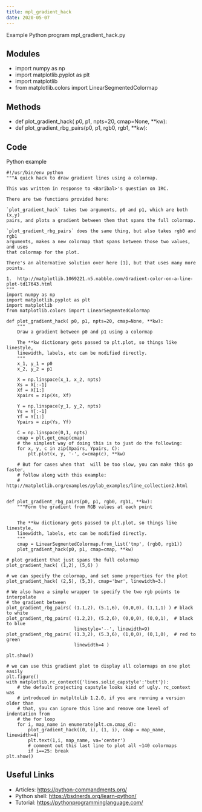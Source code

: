 ```yaml
---
title: mpl_gradient_hack
date: 2020-05-07
---
```

Example Python program mpl_gradient_hack.py

## Modules

* import numpy as np
* import matplotlib.pyplot as plt
* import matplotlib
* from matplotlib.colors import LinearSegmentedColormap

## Methods

* def plot_gradient_hack( p0, p1, npts=20, cmap=None, **kw):
* def plot_gradient_rbg_pairs(p0, p1, rgb0, rgb1, **kw):

## Code

Python example

    #!/usr/bin/env python
    """A quick hack to draw gradient lines using a colormap.
    
    This was written in response to <Baribal>'s question on IRC.
    
    There are two functions provided here:
    
    `plot_gradient_hack` takes two arguments, p0 and p1, which are both (x,y)
    pairs, and plots a gradient between them that spans the full colormap.
    
    `plot_gradient_rbg_pairs` does the same thing, but also takes rgb0 and rgb1
    arguments, makes a new colormap that spans between those two values, and uses
    that colormap for the plot.
    
    There's an alternative solution over here [1], but that uses many more points.
    
    1.  http://matplotlib.1069221.n5.nabble.com/Gradient-color-on-a-line-plot-td17643.html
    """
    import numpy as np
    import matplotlib.pyplot as plt
    import matplotlib
    from matplotlib.colors import LinearSegmentedColormap
    
    def plot_gradient_hack( p0, p1, npts=20, cmap=None, **kw):
        """
        Draw a gradient between p0 and p1 using a colormap
    
        The **kw dictionary gets passed to plt.plot, so things like linestyle,
        linewidth, labels, etc can be modified directly.
        """
        x_1, y_1 = p0
        x_2, y_2 = p1
        
        X = np.linspace(x_1, x_2, npts)
        Xs = X[:-1]
        Xf = X[1:]
        Xpairs = zip(Xs, Xf)
        
        Y = np.linspace(y_1, y_2, npts)
        Ys = Y[:-1]
        Yf = Y[1:]
        Ypairs = zip(Ys, Yf)
    
        C = np.linspace(0,1, npts)
        cmap = plt.get_cmap(cmap)
        # the simplest way of doing this is to just do the following:
        for x, y, c in zip(Xpairs, Ypairs, C):
            plt.plot(x, y, '-', c=cmap(c), **kw)
    
        # But for cases when that  will be too slow, you can make this go faster,
        # follow along with this example:
        # http://matplotlib.org/examples/pylab_examples/line_collection2.html
    
    
    def plot_gradient_rbg_pairs(p0, p1, rgb0, rgb1, **kw):
        """Form the gradient from RGB values at each point
    
    
        The **kw dictionary gets passed to plt.plot, so things like linestyle,
        linewidth, labels, etc can be modified directly.
        """
        cmap = LinearSegmentedColormap.from_list('tmp', (rgb0, rgb1))
        plot_gradient_hack(p0, p1, cmap=cmap, **kw)
    
    # plot gradient that just spans the full colormap
    plot_gradient_hack( (1,2), (5,6) )
    
    # we can specify the colormap, and set some properties for the plot
    plot_gradient_hack( (2,5), (5,3), cmap='bwr', linewidth=3.)
    
    # We also have a simple wrapper to specify the two rgb points to interpolate
    # the gradient between
    plot_gradient_rbg_pairs( (1.1,2), (5.1,6), (0,0,0), (1,1,1) ) # black to white
    plot_gradient_rbg_pairs( (1.2,2), (5.2,6), (0,0,0), (0,0,1),  # black to blue
                             linestyle='--', linewidth=9) 
    plot_gradient_rbg_pairs( (1.3,2), (5.3,6), (1,0,0), (0,1,0),  # red to green
                             linewidth=4 )
    
    plt.show()
    
    # we can use this gradient plot to display all colormaps on one plot easily
    plt.figure()
    with matplotlib.rc_context({'lines.solid_capstyle':'butt'}):
        # the default projecting capstyle looks kind of ugly. rc_context was
        # introduced in matpltolib 1.2.0, if you are running a version older than
        # that, you can ignore this line and remove one level of indentation from
        # the for loop
        for i, map_name in enumerate(plt.cm.cmap_d):
            plot_gradient_hack((0, i), (1, i), cmap = map_name, linewidth=4)
            plt.text(1,i, map_name, va='center')
            # comment out this last line to plot all ~140 colormaps
            if i==25: break
    plt.show()
    

## Useful Links

- Articles: https://python-commandments.org/
- Python shell: https://bsdnerds.org/learn-python/
- Tutorial: https://pythonprogramminglanguage.com/
